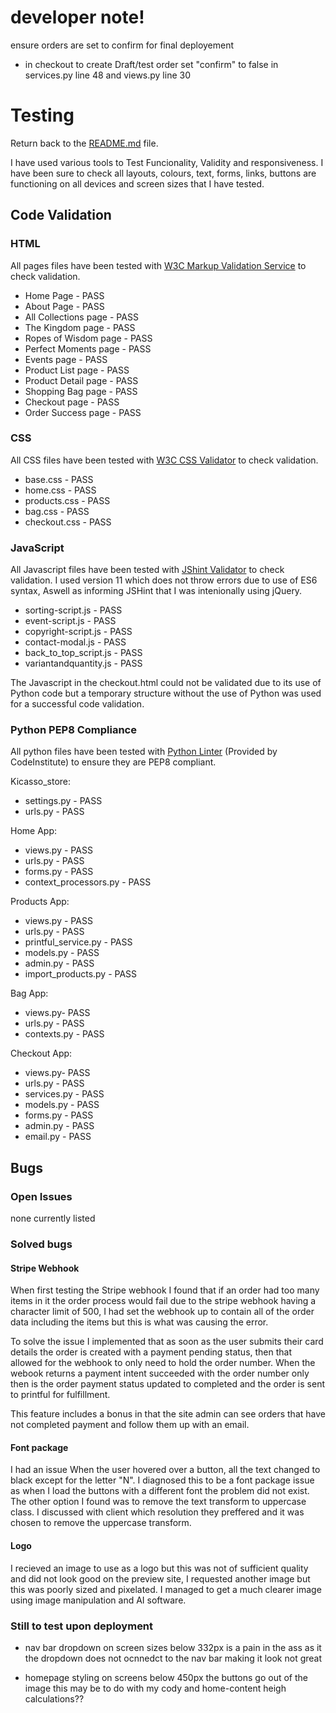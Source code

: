 # developer note!
ensure orders are set to confirm for final deployement


- in checkout to create Draft/test order set "confirm" to false in services.py line 48 and views.py line 30

# Testing
Return back to the [README.md](README.md) file.

I have used various tools to Test Funcionality, Validity and responsiveness. I have been sure to check all layouts, colours, text, forms, links, buttons are functioning on all devices and screen sizes that I have tested.

## Code Validation

### HTML
All pages files have been tested with [W3C Markup Validation Service](https://validator.w3.org/) to check validation.

- Home Page - PASS
- About Page - PASS
- All Collections page - PASS
- The Kingdom page - PASS
- Ropes of Wisdom page - PASS
- Perfect Moments page - PASS
- Events page - PASS
- Product List page - PASS
- Product Detail page - PASS
- Shopping Bag page - PASS
- Checkout page - PASS
- Order Success page - PASS

### CSS

All CSS files have been tested with [W3C CSS Validator](https://jigsaw.w3.org/css-validator) to check validation.

- base.css - PASS
- home.css - PASS
- products.css - PASS
- bag.css - PASS
- checkout.css - PASS

### JavaScript

All Javascript files have been tested with [JShint Validator](https://jshint.com) to check validation. I used version 11 which does not throw errors due to use of ES6 syntax, Aswell as informing JSHint that I was intenionally using jQuery.

- sorting-script.js - PASS
- event-script.js - PASS
- copyright-script.js - PASS
- contact-modal.js - PASS
- back_to_top_script.js - PASS
- variantandquantity.js - PASS

The Javascript in the checkout.html could not be validated due to its use of Python code but a temporary structure without the use of Python was used for a successful code validation.

### Python PEP8 Compliance

All python files have been tested with [Python Linter](https://pep8ci.herokuapp.com/) (Provided by CodeInstitute) to ensure they are PEP8 compliant.

Kicasso_store:
- settings.py - PASS
- urls.py - PASS

Home App:
- views.py - PASS
- urls.py - PASS
- forms.py - PASS
- context_processors.py - PASS

Products App:
- views.py - PASS
- urls.py - PASS
- printful_service.py - PASS
- models.py - PASS
- admin.py - PASS
- import_products.py - PASS

Bag App:
- views.py- PASS
- urls.py - PASS
- contexts.py - PASS

Checkout App:
- views.py- PASS
- urls.py - PASS
- services.py - PASS
- models.py - PASS
- forms.py - PASS
- admin.py - PASS
- email.py - PASS

## Bugs
### Open Issues
none currently listed

### Solved bugs
#### Stripe Webhook
When first testing the Stripe webhook I found that if an order had too many items in it the order process would fail due to the stripe webhook having a character limit of 500, I had set the webhook up to contain all of the order data including the items but this is what was causing the error.

To solve the issue I implemented that as soon as the user submits their card details the order is created with a payment pending status, then that allowed for the webhook to only need to hold the order number. When the webook returns a payment intent succeeded with the order number only then is the order payment status updated to completed and the order is sent to printful for fulfillment.

This feature includes a bonus in that the site admin can see orders that have not completed payment and follow them up with an email.


#### Font package
I had an issue When the user hovered over a button, all the text changed to black except for the letter "N". I diagnosed this to be a font package issue as when I load the buttons with a different font the problem did not exist. The other option I found was to remove the text transform to uppercase class. 
I discussed with client which resolution they preffered and it was chosen to remove the uppercase transform.

#### Logo
I recieved an image to use as a logo but this was not of sufficient quality and did not look good on the preview site, I requested another image but this was poorly sized and pixelated.
I managed to get a much clearer image using image manipulation and AI software.

### Still to test upon deployment

- nav bar dropdown on screen sizes below 332px is a pain in the ass as it the dropdown does not ocnnedct to the nav bar making it look not great

- homepage styling on screens below 450px the buttons go out of the image this may be to do with my cody and home-content heigh calculations??

